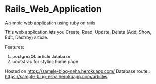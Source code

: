 # Rails_Web_Application
A simple web application using ruby on rails 

This web application lets you Create, Read, Update, Delete (Add, Show, Edit, Destroy) article.

Features:
1. postgresQL article database
2. bootstrap for styling home page

Hosted on https://sample-blog-neha.herokuapp.com/ 
Database route : https://sample-blog-neha.herokuapp.com/articles
